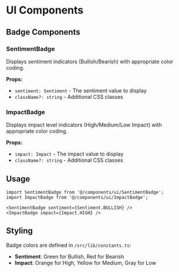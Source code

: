 # UI Components

## Badge Components

### SentimentBadge
Displays sentiment indicators (Bullish/Bearish) with appropriate color coding.

**Props:**
- `sentiment: Sentiment` - The sentiment value to display
- `className?: string` - Additional CSS classes

### ImpactBadge
Displays impact level indicators (High/Medium/Low Impact) with appropriate color coding.

**Props:**
- `impact: Impact` - The impact value to display
- `className?: string` - Additional CSS classes

## Usage

```tsx
import SentimentBadge from '@/components/ui/SentimentBadge';
import ImpactBadge from '@/components/ui/ImpactBadge';

<SentimentBadge sentiment={Sentiment.BULLISH} />
<ImpactBadge impact={Impact.HIGH} />
```

## Styling

Badge colors are defined in `/src/lib/constants.ts`:
- **Sentiment**: Green for Bullish, Red for Bearish
- **Impact**: Orange for High, Yellow for Medium, Gray for Low